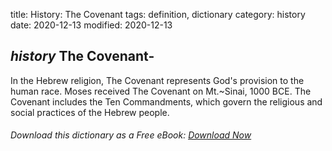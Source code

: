 title: History: The Covenant
tags: definition, dictionary
category: history
date: 2020-12-13
modified: 2020-12-13

## _history_  The Covenant-
In the Hebrew religion, The Covenant represents
God's provision to the human race.   Moses received The Covenant on
Mt.~Sinai,   1000 BCE.   The Covenant includes the Ten
Commandments, which govern the religious and social practices of the
Hebrew people.


###### Download *this* dictionary as a Free eBook: [Download Now]({static}static/SerfHistoryDictionary.pdf)

